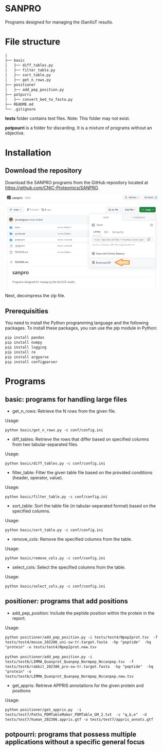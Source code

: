# SANPRO

Programs designed for managing the iSanXoT results.


# File structure
```
|
├── basic
│   ├── diff_tables.py
│   ├── filter_table.py
│   ├── sort_table.py
│   ├── get_n_rows.py
├── positioner
│   ├── add_pep_position.py
├── potpurri
│   ├── convert_bed_to_fasta.py
├── README.md
└── .gitignore
```

**tests** folder contains test files. Note: This folder may not exist.

**potpourri** is a folder for discarding. It is a mixture of programs without an objective.


# Installation

## Download the repository

Download the SANPRO programs from the GitHub repository located at 
<br/><a href='https://github.com/CNIC-Proteomics/SANPRO'>https://github.com/CNIC-Proteomics/SANPRO</a>.

<img src='docs/github_sanpro_1.png'/>

Next, decompress the zip file.

<!--
## Can I run a Python script without typing "python" before the script name?

On Unix-based systems, you can add a shebang (#!/usr/bin/env python3) at the top of your script and make the script executable using the **chmod +x script.py** command.

On Windows, you can associate the .py extension with the Python interpreter.

Then, include the path of scripts into PATH environment variable.

On Unix-based systems:
```
export PATH=${PATH}:/U_Proteomica/UNIDAD/SANPRO/basic
```

On Windows:
```
SETX PATH "%PATH%;S:\U_Proteomica\UNIDAD\SANPRO\basic"
```

Retrieve the environment variables
```
SET
```
-->

## Prerequisities

You need to install the Python programming language and the following packages. To install these packages, you can use the pip module in Python:

```
pip install pandas
pip install numpy
pip install logging
pip install re
pip install argparse
pip install configparser
```

# Programs

## basic: programs for handling large files

* get_n_rows: Retrieve the N rows from the given file.

Usage:
```
python basic/get_n_rows.py -c conf/config.ini
```

* diff_tables: Retrieve the rows that differ based on specified columns from two tabular-separated files.

Usage:
```
python basic/diff_tables.py -c conf/config.ini
```

* filter_table: Filter the given table file based on the provided conditions (header, operator, value).

Usage:
```
python basic/filter_table.py -c conf/config.ini
```

* sort_table: Sort the table file (in tabular-separated format) based on the specified columns.

Usage:
```
python basic/sort_table.py -c conf/config.ini
```

* remove_cols: Remove the specified columns from the table.

Usage:
```
python basic/remove_cols.py -c conf/config.ini
```

* select_cols: Select the specified columns from the table.

Usage:
```
python basic/select_cols.py -c conf/config.ini
```



## positioner: programs that add positions

* add_pep_position: Include the peptide position within the protein in the report.

Usage:
```
python positioner/add_pep_position.py -i tests/test4/Npep2prot.tsv  -f tests/test4/mouse_202206_uni-sw-tr.target.fasta  -hp "peptide"  -hq "protein" -o tests/test4/Npep2prot.new.tsv

python positioner/add_pep_position.py -i tests/test6/LIMMA_Quanprot_Quanpep_Normpep_Nscanpep.tsv  -f tests/test6/rabbit_202306_pro-sw-tr.target.fasta  -hp "peptide"  -hq "protein" -o tests/test6/LIMMA_Quanprot_Quanpep_Normpep_Nscanpep.new.tsv
```

* get_appris: Retrieve APPRIS annotations for the given protein and positions

Usage:
```
python positioner/get_appris.py  -i tests/test7/Paths_PDMTableMaker_PDMTable_GM_2.txt  -c "q,b,e"  -d tests/test7/human_202306.appris.gtf -o tests/test7/appris_annots.gtf
```





## potpourri: programs that possess multiple applications without a specific general focus


